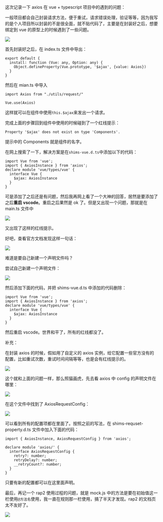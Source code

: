 这次记录一下 axios 在 vue + typescript 项目中的遇到的问题：

一般项目都会自己封装请求方法，便于重试，请求错误处理，验证等等，因为我写的是个人项目所以封装的不是很全面，就不贴代码了，主要是在封装好之后，想要绑定到 vue 的原型上的时候遇到了一些问题。

![](/caisr.github.io/database/images/articles/vue/vue_and_ts_two/image.png)

首先封装好之后，在 index.ts 文件中导出：

```
export default {
  install: function (Vue: any, Option: any) {
    Object.defineProperty(Vue.prototype, '$ajax', {value: Axios})
  }
}
```

然后在 mian.ts 中导入

```
import Axios from "./utils/request/"

Vue.use(Axios)
```

这样就可以在组件中使用`this.$ajax`来发出一个请求。

完成上面的步骤回到组件中使用的时候碰到了一个红线提示：

`Property '$ajax' does not exist on type 'Components'.`

提示中的 Components 就是组件的名字。

在网上搜索了一下，解决方案是在`shims-vue.d.ts`中添加以下的代码：

```
import Vue from 'vue';
import { AxiosInstance } from 'axios';
declare module 'vue/types/vue' {
  interface Vue {
    $ajax: AxiosInstance
  }
}
```

可是添加了之后还是有问题，然后我再网上看了一个大神的回答，居然是要添加了之后**重启 vscode**。重启之后果然是 ok 了。但是又出现一个问题，那就是在 main.ts 文件中

![](/caisr.github.io/database/images/articles/vue/vue_and_ts_two/image1.png)

又出现了这样的红线提示。

好吧，查看官方文档发现这样一句话：

![](/caisr.github.io/database/images/articles/vue/vue_and_ts_two/image2.png)

难道是要自己新建一个声明文件吗？

尝试自己新建一个声明文件：

![](/caisr.github.io/database/images/articles/vue/vue_and_ts_two/image3.png)

然后添加下面的代码，并把 shims-vue.d.ts 中添加的代码删除：

```
import Vue from 'vue';
import { AxiosInstance } from 'axios';
declare module 'vue/types/vue' {
  interface Vue {
    $ajax: AxiosInstance
  }
}
```

然后重启 vscode。世界和平了，所有的红线都没了。

补充：

在封装 axios 的时候，假如用了自定义的 axios 实例，给它配置一些官方没有的配置，比如重试次数，重试时间间隔等等，也是会有红线提示的。

![](/caisr.github.io/database/images/articles/vue/vue_and_ts_two/image4.png)

这个就和上面的问题一样，那么照猫画虎，先去看 axios 中 config 的声明文件在哪里：

![](/caisr.github.io/database/images/articles/vue/vue_and_ts_two/image5.png)

在这个文件中找到了 AxiosRequestConfig：

![](/caisr.github.io/database/images/articles/vue/vue_and_ts_two/image6.png)

可以看到所有的配置项都在里面了。按照之前的写法，在 shims-requset-property.d.ts 文件中加入下面的代码：

```
import { AxiosInstance, AxiosRequestConfig } from 'axios';

declare module 'axios/' {
  interface AxiosRequestConfig {
    retry?: number;
    retryDelay?: number;
    __retryCount?: number;
  }
}
```

只要有新的配置都可以在这里面声明。

最后，再记一个 rap2 使用过程的问题，就是 mock.js 中的方法是要在初始值这一栏使用`@方法名`使用，我一直在规则那一栏使用，搞了半天才发现。rap2 的文档页太不友好了。

![](/caisr.github.io/database/images/articles/vue/vue_and_ts_two/image7.png)

